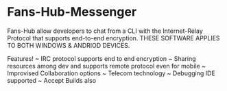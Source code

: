 # Fans-Hub-Messenger
Fans-Hub allow developers to chat from a CLI with the Internet-Relay Protocol that supports end-to-end encryption.
THESE SOFTWARE APPLIES TO BOTH WINDOWS & ANDRIOD DEVICES.

Features!
~ IRC protocol supports end to end encryption
~ Sharing resources among dev and supports remote protocol even for mobile
~ Improvised Collaboration options
~ Telecom technology
~ Debugging IDE supported
~ Accept Builds also
